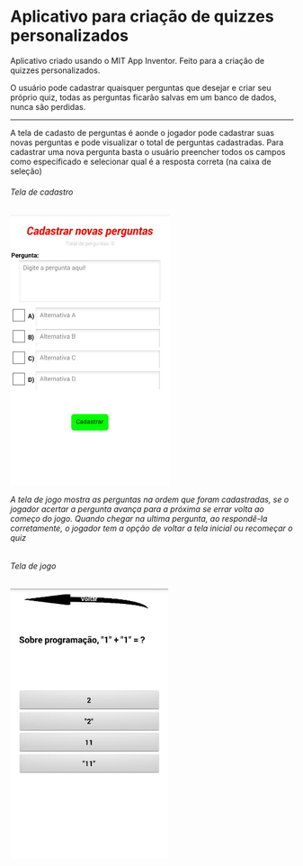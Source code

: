 # Aplicativo para criação de quizzes personalizados
  
<p>Aplicativo criado usando o MIT App Inventor. Feito para a criação de quizzes personalizados.<p/>
<p>O usuário pode cadastrar quaisquer perguntas que desejar e criar seu próprio quiz, todas as perguntas ficarão salvas em um banco de dados, nunca são perdidas.<p/>
<hr/>
<p>A tela de cadasto de perguntas é aonde o jogador pode cadastrar suas novas perguntas e pode visualizar o total de perguntas cadastradas. Para cadastrar uma nova pergunta basta o usuário preencher todos os campos como especificado e selecionar qual é a resposta correta (na caixa de seleção)<p/>
<h6> Tela de cadastro <h6/>
<img src="Designer_ScreenCadastro.jpeg" height="480"/>
<p>A tela de jogo mostra as perguntas na ordem que foram cadastradas, se o jogador acertar a pergunta avança para a próxima se errar volta ao começo do jogo. Quando chegar na ultima pergunta, ao respondê-la corretamente, o jogador tem a opção de voltar a tela inicial ou recomeçar o quiz<p/>
<h6> Tela de jogo <h6/>
<img src="Designer_ScreenJogar.jpeg" height="480"/>
